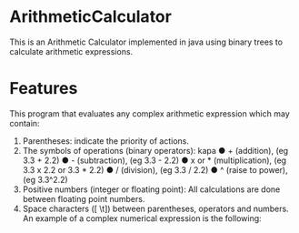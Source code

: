 # ArithmeticCalculator

This is an Arithmetic Calculator implemented in java using binary trees to calculate arithmetic expressions.

# Features 

This program  that evaluates any complex arithmetic expression which may contain:
1. Parentheses: indicate the priority of actions.
2. The symbols of operations (binary operators):
    kapa
    ●  + (addition), (eg 3.3 + 2.2)
    ●  - (subtraction), (eg 3.3 - 2.2)
    ●  x or * (multiplication), (eg 3.3 x 2.2 or 3.3 * 2.2)
    ●  / (division), (eg 3.3 / 2.2)
    ●  ^ (raise to power), (eg 3.3^2.2)
4. Positive numbers (integer or floating point): All calculations are done
between floating point numbers.
5. Space characters ([ \t]) between parentheses, operators and numbers.
An example of a complex numerical expression is the following:
